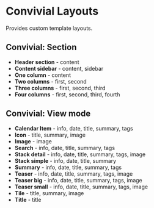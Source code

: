 # Convivial Layouts
Provides custom template layouts.

## Convivial: Section
* **Header section** - content
* **Content sidebar** - content, sidebar
* **One column** - content
* **Two columns** - first, second
* **Three columns** - first, second, third
* **Four columns** - first, second, third, fourth

## Convivial: View mode

* **Calendar Item** - info, date, title, summary, tags
* **Icon** - title, summary, image
* **Image** - image
* **Search** - info, date, title, summary, tags
* **Stack detail** - info, date, title, summary, tags, image
* **Stack simple** - info, date, title, summary
* **Summary** - info, date, title, summary, tags
* **Teaser** - info, date, title, summary, tags, image
* **Teaser big** - info, date, title, summary, tags, image
* **Teaser small** - info, date, title, summary, tags, image
* **Tile** - title, summary, image
* **Title** - title
